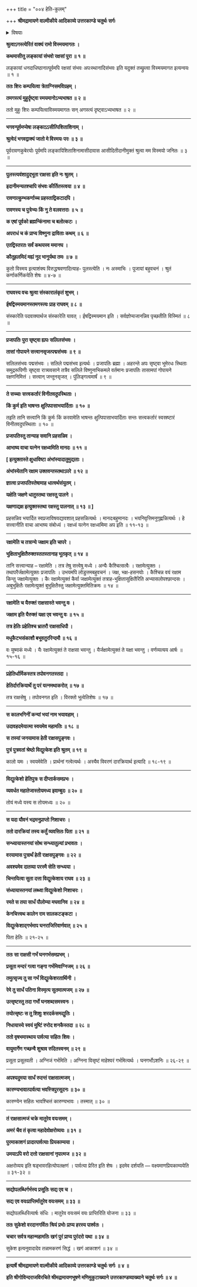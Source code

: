 +++
title = "००४ हेति-कुलम्"

+++
**श्रीमद्रामायणे वाल्मीकीये आदिकाव्ये उत्तरकाण्डे चतुर्थः सर्गः**

<details><summary>विषयाः</summary>

अगस्त्य-मुखाल् लङ्कायां  
कुबेर-निवासात् पूर्वम् अपि  
राक्षस-स्थिति-श्रवण-विस्मितेन रामेण  
तं प्रति राक्षस-मूल-कथन-प्रार्थना ॥ १ ॥  
अगस्त्येन तं प्रति  
यक्ष-राक्षस-शब्द-प्रवृत्ति-निमित्त-कथन-पूर्वकं  
रक्षः-कुल--मूल-भूत--हेति-वंश-कथनारंभः ॥ २ ॥  
हेति-सुताद् विद्युत्-केशात् सुकेशोत्पत्तिः ॥ ३ ॥  
पार्वती-परमेश्वराभ्यां तस्मै वरदानम् ॥ ४ ॥
</details>


**श्रुत्वाऽगस्त्येरितं वाक्यं रामो विस्मयमागतः ।**

**कथमासीत्तु लङ्कायां संभवो रक्षसां पुरा ॥ १ ॥**

लङ्कायां धनदाधिष्ठानात्पूर्वमपि रक्षसां संभवः अपःस्थानादिसंभवः इति यदुक्तं तच्छ्रुत्वा विस्मयमागत इत्यन्वयः ॥ १ ॥

**ततः शिरः कम्पयित्वा त्रेताग्निसमविग्रहम् ।**

**तमगस्त्यं मुहुर्दृष्ट्वा स्मयमानोऽभ्यभाषत ॥ २ ॥**

ततो मुहुः शिरः कम्पयित्वाविस्मयमागतः सन् अगस्त्यं दृष्ट्वाऽभ्यभाषत ॥ २ ॥

****

**भगवन्पूर्वमप्येषा लङ्काऽऽसीत्पिशिताशिनाम् ।**

**श्रुत्वेदं भगवद्वाक्यं जातो मे विस्मयः परः ॥ ३ ॥**

पूर्वरावणकुबेरयोः पूर्वमपि लङ्कापिशिताशिनामासीदावास आसीदितीदानीमुक्तं श्रुत्वा मम विस्मयो जनितः ॥ ३ ॥

****

**पुलस्त्यवंशादुद्भूता राक्षसा इति नः श्रुतम् ।**

**इदानीमन्यतश्चापि संभवः कीर्तितस्त्वया ॥ ४ ॥**

**रावणात्कुम्भकर्णाच्च प्रहस्ताद्विकटादपि ।**

**रावणस्य च पुत्रेभ्यः किं नु ते वलवत्तराः ॥ ५ ॥**

**क एषां पूर्वको ब्रह्मन्किंनामा च बलोत्कटः ।**

**अपराधं च कं प्राप्य विष्णुना द्राविताः कथम् ॥ ६ ॥**

**एतद्विस्तरतः सर्वं कथयस्व ममानघ ।**

**कौतूहलमिदं मह्यं नुद भानुर्यथा तमः ॥ ७ ॥**

कुतो विस्मय इत्याशंक्य विरुद्धश्रवणादित्याह- पुलस्त्येति । नः अस्माभिः । पूजायां बहुवचनं । श्रुतं कर्णाकर्णिकयेति शेषः ॥ ४-७ ॥

****

**राघवस्य वचः श्रुत्वा संस्कारालंकृतं शुभम् ।**

**ईषद्विस्मयमानस्तमगस्त्यः प्राह राघवम् ॥ ८ ॥**

संस्कारेति पदवाक्यार्थज संस्कारेति यावत् । ईषद्विस्मयमान इति । सर्वज्ञोप्यजानन्निव पृच्छतीति विस्मितं ॥ ८ ॥

****

**प्रजापतिः पुरा सृष्ट्वा ह्यपः सलिलसंभवः ।**

**तासां गोपायने सत्त्वानसृजत्पद्मसंभवः ॥ ९ ॥**

सलिलसंभवः पद्मसंभवः । सलिले पद्मसंभव इत्यर्थः । प्रजापतिः ब्रह्मा । अहरन्ते अपः सृष्ट्वा भूमेरधः स्थिताः समुद्ररूपिणीः सृष्ट्वा रात्र्यवसाने तत्रैव सलिले विष्णुनाभिकमले वर्तमानः प्रजापतिः तासामपां गोपायने रक्षणनिमित्तं । सत्त्वान् जन्तूनसृजत् । पुंलिङ्गत्वमार्षं ॥ ९ ॥

****

**ते सच्चाः सत्त्वकर्तारं विनीतवदुपस्थिताः ।**

**किं कुर्म इति भाषन्तः क्षुत्पिपासाभयार्दिताः ॥ १० ॥**

तइति तानि सत्त्वानि किं कुर्मः किं करवामेति भाषन्तः क्षुत्पिपासाभयार्दिताः सन्तः सत्त्वकर्तारं स्वस्रष्टारं विनीतवदुपस्थिताः ॥ १० ॥

**प्रजापतिस्तु तान्याह सवानि प्रहसन्निव ।**

**आभाष्य वाचा यत्नेन रक्षध्वमिति मानदः ॥ ११ ॥**

**\[ इत्युक्तास्ते क्षुधाविष्टा अंभांस्यादातुमुद्यताः ।**

**अंभांस्येतानि रक्षाम उक्तवन्तस्तथाऽपरे ॥ १२ ॥**

**ज्ञात्वा प्रजापतिस्तेषामाह धात्वर्थसंयुतम् ।**

**यक्षेति जक्षणे धातुस्तथा रक्षस्तु पालने ।**

**यक्षणाद्यक्ष इत्युक्तस्तथा रक्षस्तु पालनात् ॥ १३ ॥ \]**

प्रहसन्निव भयार्दित स्वप्रजाविषयद्यावशात् प्रहसन्नित्यर्थः । मानदःबहुमानदः । भयनिवृत्तिमनुगृह्णन्नित्यर्थः । हे सत्त्वानीति वाचा आभाष्य संबोध्यं । रक्षध्वं यत्नेन रक्षध्वमिमा अप इति ॥ ११-१३ ॥

****

**रक्षामेति च तत्रान्ये जक्षाम इति चापरे ।**

**भुक्षिताभुक्षितैरुक्तस्ततस्तानाह भूतकृत् ॥ १४ ॥**

तानि सत्त्वान्याह – रक्षामेति । तत्र तेषु सत्त्वेषु मध्ये । अन्यैः कैश्चित्सत्वैः । रक्षामेत्युक्तः । तथापरैर्जक्षामेत्युक्तः प्रजापतिः । उभयमपि लोडुत्तमबहुवचनं । जक्ष, भक्ष-हसनयोः । कैश्चिन्न वयं रक्षाम किन्तु जक्षामेत्युक्तः । कैः रक्षामेत्युक्तं कैर्वा जक्षामेत्युक्तं तत्राह-भुक्षितासुक्षितैरिति अभ्यासलोपश्छान्दसः । अबुभुक्षितैः रक्षामेत्युक्तं बुभुक्षितैस्तु जक्षामेत्युक्तमितिक्रमः ॥ १४ ॥

****

**रक्षामेति च यैरुक्तं राक्षसास्ते भवन्तु वः ।**

**जक्षाम इति यैरुक्तं यक्षा एव भवन्तु वः ॥ १५ ॥**

**तत्र हेतिः प्रहेतिश्च भ्रातरौ राक्षसाधिपौ ।**

**मधुकैटभसंकाशौ बभूवतुररिन्दमौ ॥ १६ ॥**

वः युष्माकं मध्ये । यैः रक्षामेत्युक्तं ते राक्षसा भवन्तु । यैर्जक्षामेत्युक्तं ते यक्षा भवन्तु । वर्णव्यत्यय आर्षः ॥ १५-१६ ॥

****

**प्रहेतिर्धार्मिकस्तत्र तपोवनगतस्तदा ।**

**हेतिर्दारक्रियार्थे तु परं यत्नमथाकरोत् ॥ १७ ॥**

तत्र राक्षसेषु । तपोवनगत इति । विरक्तो भूत्वेतिशेषः ॥ १७ ॥

****

**स कालभगिनीं कन्यां भयां नाम भयावहाम् ।**

**उदावहदमेयात्मा स्वयमेव महामतिः ॥ १८ ॥**

**स तस्यां जनयामास हेती राक्षसपुङ्गवः ।**

**पुत्रं पुत्रवतां श्रेष्ठो विद्युत्केश इति श्रुतम् ॥ १९ ॥**

कालो यमः । स्वयमेवेति । प्रार्थनां गत्वेत्यर्थः । अस्यैव विवरणं दारक्रियार्थ इत्यादि ॥ १८-१९ ॥

****

**विद्युत्केशो हेतिपुत्रः स दीप्तार्कसमप्रभः ।**

**व्यवर्धत महातेजास्तोयमध्य इवाम्बुदः ॥ २० ॥**

तोयं मध्ये यस्य स तोयमध्यः ॥ २० ॥

****

**स यदा यौवनं भद्रमनुप्राप्तो निशाचरः ।**

**ततो दारक्रियां तस्य कर्तुं व्यवसितः पिता ॥ २१ ॥**

**सन्ध्यायास्तनयां सोथ सन्ध्यातुल्यां प्रभावतः ।**

**वरयामास पुत्रार्थं हेती राक्षसपुङ्गवः ॥ २२ ॥**

**अवश्यमेव दातव्या परस्मै सेति सन्ध्यया ।**

**चिन्तयित्वा सुता दत्ता विद्युत्केशाय राघव ॥ २३ ॥**

**संध्यायास्तनयां लब्ध्वा विद्युत्केशो निशाचरः ।**

**रमते स तया सार्धं पौलोम्या मघवानिव ॥ २४ ॥**

**केनचित्त्वथ कालेन राम सालकटङ्कटा ।**

**विद्युत्केशाद्गर्भमाप घनराजिरिवार्णवात् ॥ २५ ॥**

पिता हेतिः ॥ २१-२५ ॥

****

**ततः सा राक्षसी गर्भं घनगर्भसमप्रभम् ।**

**प्रसूता मन्दरं गत्वा गङ्गा गर्भमिवाग्निजम् ॥ २६ ॥**

**तमुत्सृज्य तु सा गर्भं विद्युत्केशरतार्थिनी ।**

**रेमे तु सार्धं पतिना विस्मृत्य सुतमात्मजम् ॥ २७ ॥**

**उत्सृष्टस्तु तदा गर्भो घनशब्दसमस्वनः ।**

**तयोत्सृष्टः स तु शिशुः शरदर्कसमद्युतिः ।**

**निधायास्ये स्वयं मुष्टिं रुरोद शनकैस्तदा ॥ २८ ॥**

**ततो वृषभमास्थाय पार्वत्या सहितः शिवः ।**

**वायुमार्गेण गच्छन्वै शुश्राव रुदितस्वनम् ॥ २९ ॥**

प्रसूता प्रसूतवती । अग्निजं गर्भमिति । अग्निना विसृष्टं माहेश्वरं गर्भमित्यर्थः । घनगर्भोऽशनिः ॥ २६-२९ ॥

****

**अपश्यदुमया सार्धं रुदन्तं राक्षसात्मजम् ।**

**कारुण्यभावात्पार्वत्या भवस्त्रिपुरसूदनः ॥ ३० ॥**

कारुण्येन सहितः भावश्चित्तं कारुण्यभावः । तस्मात् ॥ ३० ॥

****

**तं राक्षसात्मजं चक्रे मातुरेव वयःसमम् ।**

**अमरं चैव तं कृत्वा महादेवोक्षरोव्ययः ॥ ३१ ॥**

**पुरमाकाशगं प्रादात्पार्वत्याः प्रियकाम्यया ।**

**उमयाऽपि वरो दत्तो राक्षसानां नृपात्मज ॥ ३२ ॥**

अक्षरोव्यय इति षड्भावरहित्योपलक्षणं । पार्वत्या प्रेरित इति शेषः । इदमेव दर्शयति — वक्ष्यमाणप्रियकाम्ययेति ॥ ३१-३२ ॥

****

**सद्योपलब्धिर्गर्भस्य प्रसूतिः सद्य एव च ।**

**सद्य एव वयःप्राप्तिर्मातुरेव वयःसमम् ॥ ३३ ॥**

सद्योपलब्धिरित्यार्षः संधिः । मातुरेव वयःसमं वयः प्राप्तिरिति योजना ॥ ३३ ॥

**ततः सुकेशो वरदानगर्वितः श्रियं प्रभोः प्राप्य हरस्य पार्श्वतः ।**

**चचार सर्वत्र महान्महामतिः खगं पुरं प्राप्य पुरंदरो यथा ॥ ३४ ॥**

सुकेश इत्यनुवादादेव तन्नामकरणं सिद्धं । खगं आकाशगं ॥ ३४ ॥

****

**इत्यार्षे श्रीमद्रामायणे वाल्मीकीये आदिकाव्ये उत्तरकाण्डे चतुर्थः सर्गः ॥ ४ ॥**

**इति श्रीगोविन्दराजविरचिते श्रीमद्रामायणभूषणे मणिमुकुटाख्याने उत्तरकाण्डव्याख्याने चतुर्थः सर्गः ॥ ४ ॥**

